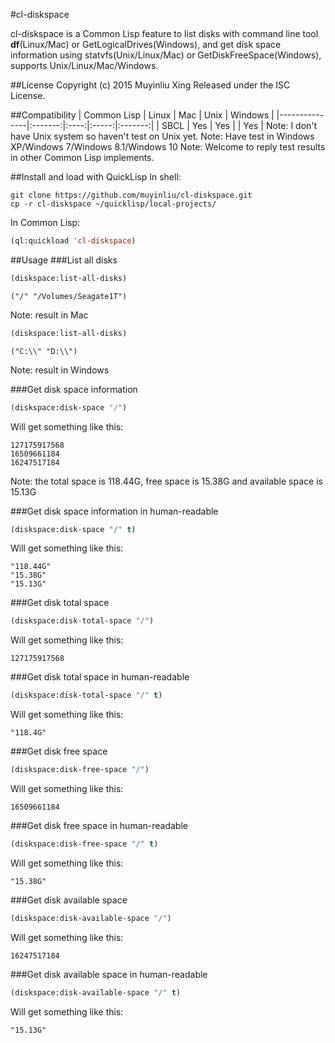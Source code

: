 #cl-diskspace

cl-diskspace is a Common Lisp feature to list disks with command line tool **df**(Linux/Mac) or GetLogicalDrives(Windows), and get disk space information using statvfs(Unix/Linux/Mac) or GetDiskFreeSpace(Windows), supports Unix/Linux/Mac/Windows.


##License
Copyright (c) 2015 Muyinliu Xing
Released under the ISC License.

##Compatibility
|  Common Lisp  |  Linux  |  Mac |  Unix | Windows |
|---------------|:-------:|:----:|:-----:|:-------:|
|  SBCL         |   Yes   |  Yes |       |   Yes   |
Note: I don't have Unix system so haven't test on Unix yet.
Note: Have test in Windows XP/Windows 7/Windows 8.1/Windows 10
Note: Welcome to reply test results in other Common Lisp implements.

##Install and load with QuickLisp
In shell:
```shell
git clone https://github.com/muyinliu/cl-diskspace.git
cp -r cl-diskspace ~/quicklisp/local-projects/
```
In Common Lisp: 
```lisp
(ql:quickload 'cl-diskspace)
```

##Usage
###List all disks
```lisp
(diskspace:list-all-disks)
```
```=>
("/" "/Volumes/Seagate1T")
```
Note: result in Mac

```lisp
(diskspace:list-all-disks)
```
```=>
("C:\\" "D:\\")
```
Note: result in Windows

###Get disk space information
```lisp
(diskspace:disk-space "/")
```
Will get something like this:
```
127175917568
16509661184
16247517184
```
Note: the total space is 118.44G, free space is 15.38G and available space is 15.13G

###Get disk space information in human-readable
```lisp
(diskspace:disk-space "/" t)
```
Will get something like this:
```
"118.44G"
"15.38G"
"15.13G"
```

###Get disk total space
```lisp
(diskspace:disk-total-space "/")
```
Will get something like this:
```
127175917568
```

###Get disk total space in human-readable
```lisp
(diskspace:disk-total-space "/" t)
```
Will get something like this:
```
"118.4G"
```

###Get disk free space
```lisp
(diskspace:disk-free-space "/")
```
Will get something like this:
```
16509661184
```

###Get disk free space in human-readable
```lisp
(diskspace:disk-free-space "/" t)
```
Will get something like this:
```
"15.38G"
```

###Get disk available space
```lisp
(diskspace:disk-available-space "/")
```
Will get something like this:
```
16247517184
```

###Get disk available space in human-readable
```lisp
(diskspace:disk-available-space "/" t)
```
Will get something like this:
```
"15.13G"
```
